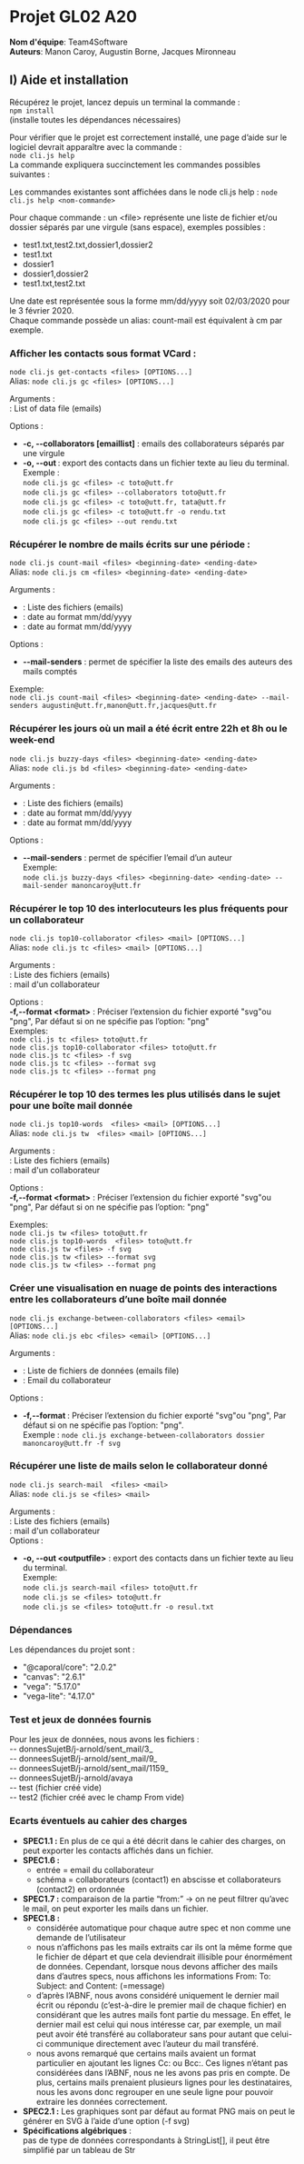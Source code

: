 # Projet GL02 A20 
**Nom d'équipe**: Team4Software  
**Auteurs**: Manon Caroy, Augustin Borne, Jacques Mironneau  

## I) Aide et installation

Récupérez le projet, lancez depuis un terminal la commande :  
```npm install```  
  (installe toutes les dépendances nécessaires)

Pour vérifier que le projet est correctement installé, une page d’aide sur le logiciel devrait apparaître avec la commande :  
    ```node cli.js help```  
 La commande expliquera succinctement les commandes possibles suivantes :

Les commandes existantes sont affichées dans le node cli.js help : 
```node cli.js help <nom-commande>```

Pour chaque commande : un \<file\> représente une liste de fichier et/ou dossier séparés par une virgule (sans espace), exemples possibles :
- test1.txt,test2.txt,dossier1,dossier2
- test1.txt
- dossier1
- dossier1,dossier2
- test1.txt,test2.txt

Une date est représentée sous la forme mm/dd/yyyy soit 02/03/2020 pour le 3 février 2020.  
Chaque commande possède un alias: count-mail est équivalent à cm par exemple.

### Afficher les contacts sous format VCard : 
```node cli.js get-contacts <files> [OPTIONS...]```  
Alias: ```node cli.js gc <files> [OPTIONS...]```  
 
Arguments :   
**<files>** : List of data file (emails)  

Options :  
- **-c, --collaborators [emaillist]** : emails des collaborateurs séparés par une virgule  
- **-o, --out <outputfile>** : export des contacts dans un fichier texte au lieu du terminal.  
Exemple :  
```node cli.js gc <files> -c toto@utt.fr```  
```node cli.js gc <files> --collaborators toto@utt.fr```  
```node cli.js gc <files> -c toto@utt.fr, tata@utt.fr```  
```node cli.js gc <files> -c toto@utt.fr -o rendu.txt```  
```node cli.js gc <files> --out rendu.txt``` 


### Récupérer le nombre de mails écrits sur une période : 
```node cli.js count-mail <files> <beginning-date> <ending-date>```    
Alias: ```node cli.js cm <files> <beginning-date> <ending-date>```    

Arguments :   
- **<files>** : Liste des fichiers (emails)  
- **<beginning-date>** : date au format mm/dd/yyyy  
- **<ending-date>** : date au format mm/dd/yyyy

Options :  
- **--mail-senders** : permet de spécifier la liste des emails des auteurs des mails comptés

Exemple:  
```node cli.js count-mail <files> <beginning-date> <ending-date> --mail-senders augustin@utt.fr,manon@utt.fr,jacques@utt.fr```

### Récupérer les jours où un mail a été écrit entre 22h et 8h ou le week-end
```node cli.js buzzy-days <files> <beginning-date> <ending-date>```  
Alias: ```node cli.js bd <files> <beginning-date> <ending-date>```

Arguments :   
- **<files>** : Liste des fichiers (emails)
- **<beginning-date>** : date au format mm/dd/yyyy
- **<ending-date>** : date au format mm/dd/yyyy  

Options : 
- **--mail-senders** : permet de spécifier l’email d’un auteur  
Exemple:  
```node cli.js buzzy-days <files> <beginning-date> <ending-date> --mail-sender manoncaroy@utt.fr```

### Récupérer le top 10 des interlocuteurs les plus fréquents pour un collaborateur
```node cli.js top10-collaborator <files> <mail> [OPTIONS...]```  
Alias: ```node cli.js tc <files> <mail> [OPTIONS...]```  

Arguments :  
**<files>** : Liste des fichiers (emails)  
**<mail>** : mail d'un collaborateur  

Options :  
**-f,--format \<format>** : Préciser l’extension du fichier exporté "svg"ou "png", Par défaut si on ne spécifie pas l’option: "png"  
Exemples:  
```node cli.js tc <files> toto@utt.fr```  
```node clis.js top10-collaborator <files> toto@utt.fr```  
```node clis.js tc <files> -f svg```  
```node clis.js tc <files> --format svg```  
```node clis.js tc <files> --format png```  

### Récupérer le top 10 des termes les plus utilisés dans le sujet pour une boîte mail donnée
```node cli.js top10-words  <files> <mail> [OPTIONS...]```  
Alias: ```node cli.js tw  <files> <mail> [OPTIONS...]```


Arguments :  
**<files>** : Liste des fichiers (emails)  
**<mail>** : mail d'un collaborateur  

Options :  
**-f,--format \<format>** : Préciser l’extension du fichier exporté "svg"ou "png", Par défaut si on ne spécifie pas l’option: "png"  

Exemples:  
```node cli.js tw <files> toto@utt.fr```  
```node clis.js top10-words  <files> toto@utt.fr```  
```node clis.js tw <files> -f svg```  
```node clis.js tw <files> --format svg```  
```node clis.js tw <files> --format png```  

### Créer une visualisation en nuage de points des interactions entre les collaborateurs d’une boîte mail donnée
```node cli.js exchange-between-collaborators <files> <email> [OPTIONS...]```  
Alias: ```node cli.js ebc <files> <email> [OPTIONS...]```  

Arguments :  
- **<files>** : Liste de fichiers de données (emails file)  
- **<mail>** : Email du collaborateur  

Options :  
- **-f,--format <format>** :  Préciser l’extension du fichier exporté "svg"ou "png", Par défaut si on ne spécifie pas l’option: "png".  
    Exemple :
        ```node cli.js exchange-between-collaborators dossier  manoncaroy@utt.fr -f svg```


### Récupérer une liste de mails selon le collaborateur donné
```node cli.js search-mail  <files> <mail>```  
Alias: ```node cli.js se <files> <mail>```  

Arguments :  
**<files>** : Liste des fichiers (emails)  
**<mail>** : mail d'un collaborateur  
Options :  
- **-o, --out \<outputfile>** : export des contacts dans un fichier texte au lieu du terminal.  
Exemple:  
```node cli.js search-mail <files> toto@utt.fr```    
```node cli.js se <files> toto@utt.fr```  
```node cli.js se <files> toto@utt.fr -o resul.txt ```  

### Dépendances
Les dépendances du projet sont :  
- "@caporal/core": "2.0.2"  
- "canvas": "2.6.1"  
- "vega": "5.17.0"  
- "vega-lite": "4.17.0"  

### Test et jeux de données fournis

Pour les jeux de données, nous avons les fichiers :  
-- donnesSujetB/j-arnold/sent_mail/3_  
-- donneesSujetB/j-arnold/sent_mail/9_  
-- donneesSujetB/j-arnold/sent_mail/1159_  
-- donneesSujetB/j-arnold/avaya  
-- test (fichier créé vide)  
-- test2 (fichier créé avec le champ From vide)  

### Ecarts éventuels au cahier des charges

- **SPEC1.1 :** En plus de ce qui a été décrit dans le cahier des charges, on peut exporter les contacts affichés dans un fichier.  
- **SPEC1.6 :**  
  - entrée = email du collaborateur  
  - schéma = collaborateurs (contact1) en abscisse et collaborateurs (contact2) en ordonnée  
- **SPEC1.7 :** comparaison de la partie “from:” → on ne peut filtrer qu’avec le mail, on peut exporter les mails dans un fichier.  
- **SPEC1.8 :**
  - considérée automatique pour chaque autre spec et non comme une demande de l’utilisateur  
  - nous n’affichons pas les mails extraits car ils ont la même forme que le fichier de départ et que cela deviendrait illisible pour énormément de données. Cependant, lorsque nous devons afficher des mails dans d’autres specs, nous affichons les informations From: To: Subject: and Content: (=message)  
  - d’après l’ABNF, nous avons considéré uniquement le dernier mail écrit ou répondu (c’est-à-dire le premier mail de chaque fichier) en considérant que les autres mails font partie du message. En effet, le dernier mail est celui qui nous intéresse car, par exemple, un mail peut avoir été transféré au collaborateur sans pour autant que celui-ci communique directement avec l’auteur du mail transféré.  
  - nous avons remarqué que certains mails avaient un format particulier en ajoutant les lignes Cc: ou Bcc:. Ces lignes n’étant pas considérées dans l’ABNF, nous ne les avons pas pris en compte. De plus, certains mails prenaient plusieurs lignes pour les destinataires, nous les avons donc regrouper en une seule ligne pour pouvoir extraire les données correctement.  
- **SPEC2.1 :**  Les graphiques sont par défaut au format PNG mais on peut le générer en SVG à l’aide d’une option (-f svg)  
- **Spécifications algébriques** :  
pas de type de données correspondants à StringList[], il peut être simplifié par un tableau de Str
